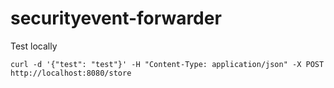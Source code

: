 # securityevent-forwarder

Test locally

```
curl -d '{"test": "test"}' -H "Content-Type: application/json" -X POST http://localhost:8080/store
```
